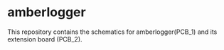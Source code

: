 # amberlogger

This repository contains the schematics for amberlogger(PCB_1) and its extension board (PCB_2).
